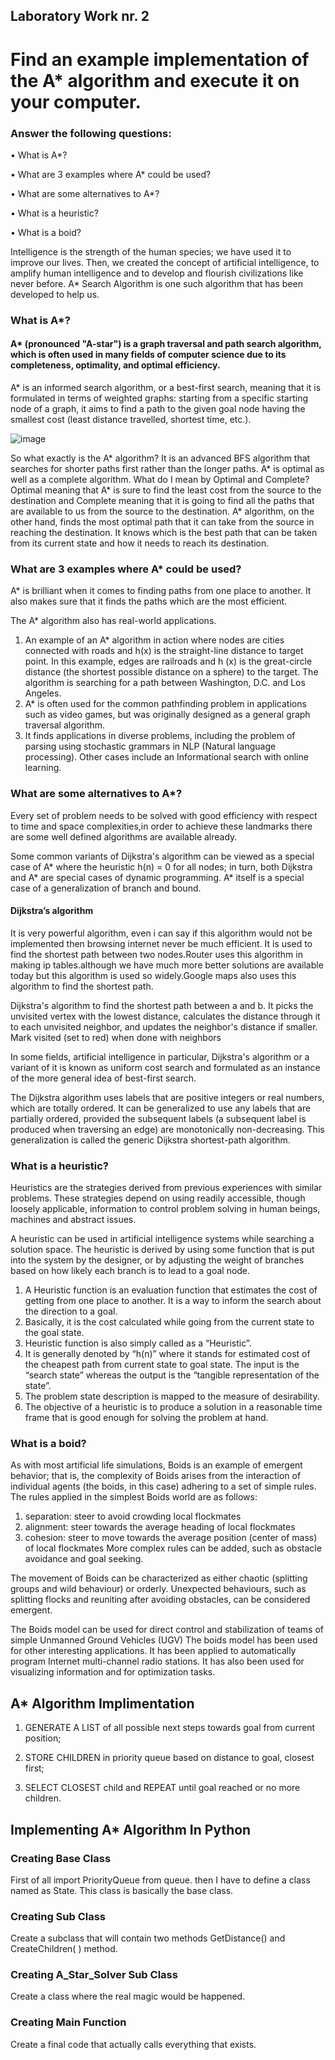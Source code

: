 ## Laboratory Work nr. 2

# Find an example implementation of the A* algorithm and execute it on your computer.

### Answer the following questions:

• What is A*?

• What are 3 examples where A* could be used?

• What are some alternatives to A*?

• What is a heuristic?

• What is a boid?

Intelligence is the strength of the human species; we have used it to improve our lives. Then, we created the concept of artificial intelligence, to amplify human intelligence and to develop and flourish civilizations like never before. A* Search Algorithm is one such algorithm that has been developed to help us.



### What is A*?

#### A* (pronounced "A-star") is a graph traversal and path search algorithm, which is often used in many fields of computer science due to its completeness, optimality, and optimal efficiency.

A* is an informed search algorithm, or a best-first search, meaning that it is formulated in terms of weighted graphs: starting from a specific starting node of a graph, it aims to find a path to the given goal node having the smallest cost (least distance travelled, shortest time, etc.).

![image](https://user-images.githubusercontent.com/34598802/109414840-e4d6e300-79bd-11eb-8657-182615df59f1.png)

So what exactly is the A* algorithm? It is an advanced BFS algorithm that searches for shorter paths first rather than the longer paths. A* is optimal as well as a complete algorithm. What do I mean by Optimal and Complete? Optimal meaning that A* is sure to find the least cost from the source to the destination and Complete meaning that it is going to find all the paths that are available to us from the source to the destination. 
A* algorithm, on the other hand, finds the most optimal path that it can take from the source in reaching the destination. It knows which is the best path that can be taken from its current state and how it needs to reach its destination.


### What are 3 examples where A* could be used?

A* is brilliant when it comes to finding paths from one place to another. It also makes sure that it finds the paths which are the most efficient.

The A* algorithm also has real-world applications. 
1. An example of an A* algorithm in action where nodes are cities connected with roads and h(x) is the straight-line distance to target point. In this example, edges are railroads and h (x) is the great-circle distance (the shortest possible distance on a sphere) to the target. The algorithm is searching for a path between Washington, D.C. and Los Angeles.
2. A* is often used for the common pathfinding problem in applications such as video games, but was originally designed as a general graph traversal algorithm. 
3. It finds applications in diverse problems, including the problem of parsing using stochastic grammars in NLP (Natural language processing). Other cases include an Informational search with online learning.


### What are some alternatives to A*?

Every set of problem needs to be solved with good efficiency with respect to time and space complexities,in order to achieve these landmarks there are some well defined algorithms are available already.

Some common variants of Dijkstra's algorithm can be viewed as a special case of A* where the heuristic h(n) = 0 for all nodes; in turn, both Dijkstra and A* are special cases of dynamic programming. A* itself is a special case of a generalization of branch and bound.
 
#### Dijkstra’s algorithm

It is very powerful algorithm, even i can say if this algorithm would not be implemented then browsing internet never be much efficient. It is used to find the shortest path between two nodes.Router uses this algorithm in making ip tables.although we have much more better solutions are available today but this algorithm is used so widely.Google maps also uses this algorithm to find the shortest path.

Dijkstra's algorithm to find the shortest path between a and b. It picks the unvisited vertex with the lowest distance, calculates the distance through it to each unvisited neighbor, and updates the neighbor's distance if smaller. Mark visited (set to red) when done with neighbors

In some fields, artificial intelligence in particular, Dijkstra's algorithm or a variant of it is known as uniform cost search and formulated as an instance of the more general idea of best-first search.

The Dijkstra algorithm uses labels that are positive integers or real numbers, which are totally ordered. It can be generalized to use any labels that are partially ordered, provided the subsequent labels (a subsequent label is produced when traversing an edge) are monotonically non-decreasing. This generalization is called the generic Dijkstra shortest-path algorithm.


### What is a heuristic?

Heuristics are the strategies derived from previous experiences with similar problems. These strategies depend on using readily accessible, though loosely applicable, information to control problem solving in human beings, machines and abstract issues.

A heuristic can be used in artificial intelligence systems while searching a solution space. The heuristic is derived by using some function that is put into the system by the designer, or by adjusting the weight of branches based on how likely each branch is to lead to a goal node.

1. A Heuristic function is an evaluation function that estimates the cost of getting from one place to another. It is a way to inform the search about the direction to a goal.
2. Basically, it is the cost calculated while going from the current state to the goal state. 
3. Heuristic function is also simply called as a “Heuristic”.
4. It is generally denoted by “h(n)” where it stands for estimated cost of the cheapest path from current state to goal state. The input is the “search state” whereas the output is the “tangible representation of the state”.
5. The problem state description is mapped to the measure of desirability.
6. The objective of a heuristic is to produce a solution in a reasonable time frame that is good enough for solving the problem at hand. 



### What is a boid?

As with most artificial life simulations, Boids is an example of emergent behavior; that is, the complexity of Boids arises from the interaction of individual agents (the boids, in this case) adhering to a set of simple rules. The rules applied in the simplest Boids world are as follows:

1. separation: steer to avoid crowding local flockmates
2. alignment: steer towards the average heading of local flockmates
3. cohesion: steer to move towards the average position (center of mass) of local flockmates
More complex rules can be added, such as obstacle avoidance and goal seeking.

The movement of Boids can be characterized as either chaotic (splitting groups and wild behaviour) or orderly. Unexpected behaviours, such as splitting flocks and reuniting after avoiding obstacles, can be considered emergent.

The Boids model can be used for direct control and stabilization of teams of simple Unmanned Ground Vehicles (UGV)
The boids model has been used for other interesting applications. It has been applied to automatically program Internet multi-channel radio stations. It has also been used for visualizing information and for optimization tasks.



## A* Algorithm Implimentation
 
1. GENERATE A LIST of all possible next steps towards goal from current position;
 
2. STORE CHILDREN in priority queue based on distance to goal, closest first;
 
3. SELECT CLOSEST child and REPEAT until goal reached or no more children.


## Implementing A* Algorithm In Python

### Creating Base Class
First of all import PriorityQueue from queue. then I have to define a class named as State. This class is basically the base class.

### Creating Sub Class
Create a subclass that will contain two methods GetDistance() and CreateChildren( ) method. 

### Creating A_Star_Solver Sub Class
Create a class where the real magic would be happened. 

### Creating Main Function
Create a final code that actually calls everything that exists. 
